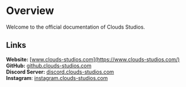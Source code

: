 # Overview

Welcome to the official documentation of Clouds Studios.

## Links
<b>Website:</b> [www.clouds-studios.com](https://www.clouds-studios.com/)<br>
<b>GitHub:</b> [github.clouds-studios.com](https://github.clouds-studios.com/)<br>
<b>Discord Server:</b> [discord.clouds-studios.com](https://discord.clouds-studios.com/)<br>
<b>Instagram</b>: [instagram.clouds-studios.com](https://instagram.clouds-studios.com/)